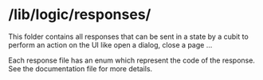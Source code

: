 /lib/logic/responses/
=====================

This folder contains all responses that can be sent in a state by a cubit to perform an action on the UI like open a dialog, close a page ...

Each response file has an enum which represent the code of the response. See the documentation file for more details.